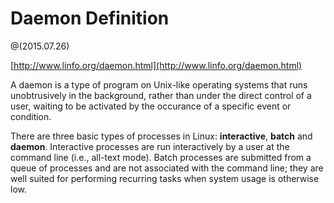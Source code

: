 # Daemon Definition
@(2015.07.26)

[http://www.linfo.org/daemon.html](http://www.linfo.org/daemon.html)

A daemon is a type of program on Unix-like operating systems that runs unobtrusively in the background, rather than under the direct control of a user, waiting to be activated by the occurance of a specific event or condition.

There are three basic types of processes in Linux: **interactive**, **batch** and **daemon**. Interactive processes are run interactively by a user at the command line (i.e., all-text mode). Batch processes are submitted from a queue of processes and are not associated with the command line; they are well suited for performing recurring tasks when system usage is otherwise low.